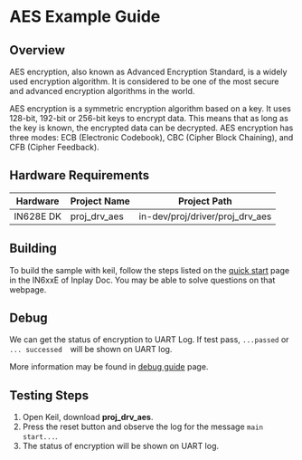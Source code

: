 # AES Example Guide

## Overview

AES encryption, also known as Advanced Encryption Standard, is a widely used encryption algorithm. It is considered to be one of the most secure and advanced encryption algorithms in the world.

AES encryption is a symmetric encryption algorithm based on a key. It uses 128-bit, 192-bit or 256-bit keys to encrypt data. This means that as long as the key is known, the encrypted data can be decrypted. AES encryption has three modes: ECB (Electronic Codebook), CBC (Cipher Block Chaining), and CFB (Cipher Feedback).



## Hardware Requirements

| Hardware  | Project Name | Project Path                    |
| --------- | ------------ | ------------------------------- |
| IN628E DK | proj_drv_aes | in-dev/proj/driver/proj_drv_aes |



## Building

To build the sample with keil, follow the steps listed on the [quick start](https://inplay-inc.github.io/docs/in6xxe/quick-start.html) page in the IN6xxE  of Inplay Doc. You may be able to solve questions on that webpage.



## Debug

We can get the status of encryption to UART Log. If test pass, `...passed` or `... successed  `will be shown on UART log.

More information may be found in  [debug guide](https://inplay-inc.github.io/docs/in6xxe/samples/Debug-Guide) page.



## Testing Steps

1. Open Keil, download **proj_drv_aes**.
2. Press the reset button and observe the log for the message `main start...`.
3. The status of encryption will be shown on UART log.